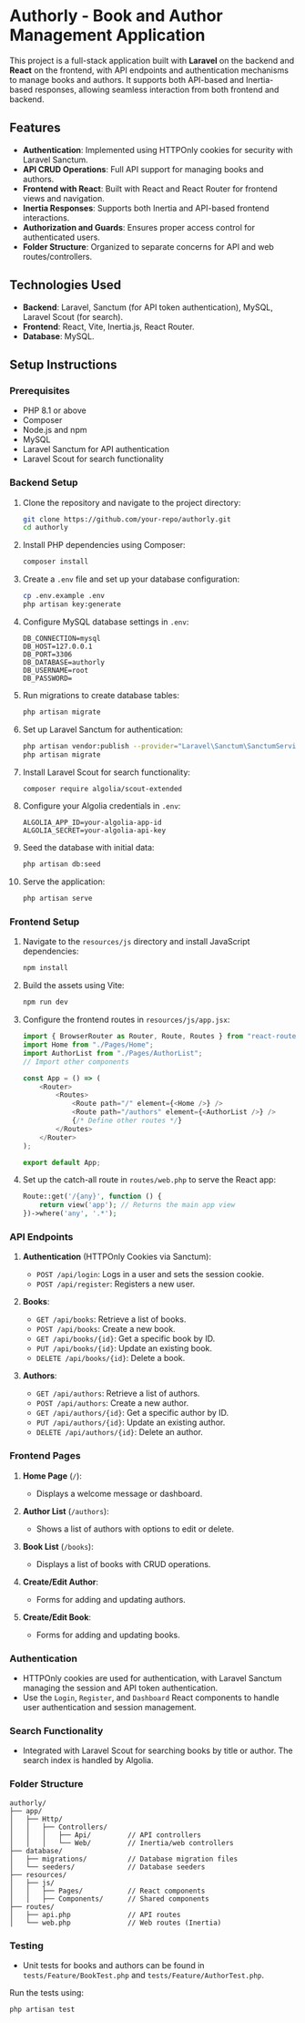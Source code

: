 # Authorly - Book and Author Management Application

This project is a full-stack application built with **Laravel** on the backend and **React** on the frontend, with API endpoints and authentication mechanisms to manage books and authors. It supports both API-based and Inertia-based responses, allowing seamless interaction from both frontend and backend.

## Features

-   **Authentication**: Implemented using HTTPOnly cookies for security with Laravel Sanctum.
-   **API CRUD Operations**: Full API support for managing books and authors.
-   **Frontend with React**: Built with React and React Router for frontend views and navigation.
-   **Inertia Responses**: Supports both Inertia and API-based frontend interactions.
-   **Authorization and Guards**: Ensures proper access control for authenticated users.
-   **Folder Structure**: Organized to separate concerns for API and web routes/controllers.

## Technologies Used

-   **Backend**: Laravel, Sanctum (for API token authentication), MySQL, Laravel Scout (for search).
-   **Frontend**: React, Vite, Inertia.js, React Router.
-   **Database**: MySQL.

## Setup Instructions

### Prerequisites

-   PHP 8.1 or above
-   Composer
-   Node.js and npm
-   MySQL
-   Laravel Sanctum for API authentication
-   Laravel Scout for search functionality

### Backend Setup

1. Clone the repository and navigate to the project directory:

    ```bash
    git clone https://github.com/your-repo/authorly.git
    cd authorly
    ```

2. Install PHP dependencies using Composer:

    ```bash
    composer install
    ```

3. Create a `.env` file and set up your database configuration:

    ```bash
    cp .env.example .env
    php artisan key:generate
    ```

4. Configure MySQL database settings in `.env`:

    ```plaintext
    DB_CONNECTION=mysql
    DB_HOST=127.0.0.1
    DB_PORT=3306
    DB_DATABASE=authorly
    DB_USERNAME=root
    DB_PASSWORD=
    ```

5. Run migrations to create database tables:

    ```bash
    php artisan migrate
    ```

6. Set up Laravel Sanctum for authentication:

    ```bash
    php artisan vendor:publish --provider="Laravel\Sanctum\SanctumServiceProvider"
    php artisan migrate
    ```

7. Install Laravel Scout for search functionality:

    ```bash
    composer require algolia/scout-extended
    ```

8. Configure your Algolia credentials in `.env`:

    ```plaintext
    ALGOLIA_APP_ID=your-algolia-app-id
    ALGOLIA_SECRET=your-algolia-api-key
    ```

9. Seed the database with initial data:

    ```bash
    php artisan db:seed
    ```

10. Serve the application:
    ```bash
    php artisan serve
    ```

### Frontend Setup

1. Navigate to the `resources/js` directory and install JavaScript dependencies:

    ```bash
    npm install
    ```

2. Build the assets using Vite:

    ```bash
    npm run dev
    ```

3. Configure the frontend routes in `resources/js/app.jsx`:

    ```javascript
    import { BrowserRouter as Router, Route, Routes } from "react-router-dom";
    import Home from "./Pages/Home";
    import AuthorList from "./Pages/AuthorList";
    // Import other components

    const App = () => (
        <Router>
            <Routes>
                <Route path="/" element={<Home />} />
                <Route path="/authors" element={<AuthorList />} />
                {/* Define other routes */}
            </Routes>
        </Router>
    );

    export default App;
    ```

4. Set up the catch-all route in `routes/web.php` to serve the React app:
    ```php
    Route::get('/{any}', function () {
        return view('app'); // Returns the main app view
    })->where('any', '.*');
    ```

### API Endpoints

1. **Authentication** (HTTPOnly Cookies via Sanctum):

    - `POST /api/login`: Logs in a user and sets the session cookie.
    - `POST /api/register`: Registers a new user.

2. **Books**:

    - `GET /api/books`: Retrieve a list of books.
    - `POST /api/books`: Create a new book.
    - `GET /api/books/{id}`: Get a specific book by ID.
    - `PUT /api/books/{id}`: Update an existing book.
    - `DELETE /api/books/{id}`: Delete a book.

3. **Authors**:
    - `GET /api/authors`: Retrieve a list of authors.
    - `POST /api/authors`: Create a new author.
    - `GET /api/authors/{id}`: Get a specific author by ID.
    - `PUT /api/authors/{id}`: Update an existing author.
    - `DELETE /api/authors/{id}`: Delete an author.

### Frontend Pages

1. **Home Page** (`/`):

    - Displays a welcome message or dashboard.

2. **Author List** (`/authors`):

    - Shows a list of authors with options to edit or delete.

3. **Book List** (`/books`):

    - Displays a list of books with CRUD operations.

4. **Create/Edit Author**:

    - Forms for adding and updating authors.

5. **Create/Edit Book**:
    - Forms for adding and updating books.

### Authentication

-   HTTPOnly cookies are used for authentication, with Laravel Sanctum managing the session and API token authentication.
-   Use the `Login`, `Register`, and `Dashboard` React components to handle user authentication and session management.

### Search Functionality

-   Integrated with Laravel Scout for searching books by title or author. The search index is handled by Algolia.

### Folder Structure

```
authorly/
├── app/
│   ├── Http/
│   │   ├── Controllers/
│   │   │   ├── Api/         // API controllers
│   │   │   └── Web/         // Inertia/web controllers
├── database/
│   ├── migrations/          // Database migration files
│   └── seeders/             // Database seeders
├── resources/
│   ├── js/
│   │   ├── Pages/           // React components
│   │   ├── Components/      // Shared components
├── routes/
│   ├── api.php              // API routes
│   └── web.php              // Web routes (Inertia)
```

### Testing

-   Unit tests for books and authors can be found in `tests/Feature/BookTest.php` and `tests/Feature/AuthorTest.php`.

Run the tests using:

```bash
php artisan test
```
